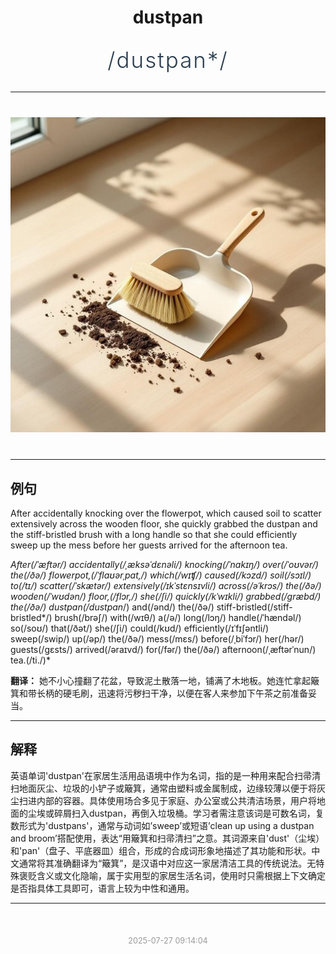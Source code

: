 <div align="center">

# dustpan

<div style="margin: 30px 0;">
<h1 style="font-size: 2.5em; font-weight: 300; letter-spacing: 2px; margin: 0; color: #2c3e50;">
/dustpan*/
</h1>
</div>

</div>

---

<div align="center" style="margin: 40px 0;">

![dustpan](images/dustpan.png)

</div>

---

## 例句

After accidentally knocking over the flowerpot, which caused soil to scatter extensively across the wooden floor, she quickly grabbed the dustpan and the stiff-bristled brush with a long handle so that she could efficiently sweep up the mess before her guests arrived for the afternoon tea.

*After(/ˈæftər/) accidentally(/ˌæksəˈdɛnəli/) knocking(/ˈnɑkɪŋ/) over(/ˈoʊvər/) the(/ðə/) flowerpot,(/ˈflaʊərˌpɑt,/) which(/wɪʧ/) caused(/kɔzd/) soil(/sɔɪl/) to(/tɪ/) scatter(/ˈskætər/) extensively(/ɪkˈstɛnsɪvli/) across(/əˈkrɔs/) the(/ðə/) wooden(/ˈwʊdən/) floor,(/flɔr,/) she(/ʃi/) quickly(/kˈwɪkli/) grabbed(/græbd/) the(/ðə/) dustpan(/dustpan*/) and(/ənd/) the(/ðə/) stiff-bristled(/stiff-bristled*/) brush(/brəʃ/) with(/wɪθ/) a(/ə/) long(/lɔŋ/) handle(/ˈhændəl/) so(/soʊ/) that(/ðət/) she(/ʃi/) could(/kʊd/) efficiently(/ɪˈfɪʃəntli/) sweep(/swip/) up(/əp/) the(/ðə/) mess(/mɛs/) before(/ˌbiˈfɔr/) her(/hər/) guests(/gɛsts/) arrived(/əraɪvd/) for(/fər/) the(/ðə/) afternoon(/ˌæftərˈnun/) tea.(/ti./)*

**翻译：** 她不小心撞翻了花盆，导致泥土散落一地，铺满了木地板。她连忙拿起簸箕和带长柄的硬毛刷，迅速将污秽扫干净，以便在客人来参加下午茶之前准备妥当。

---

## 解释

英语单词'dustpan'在家居生活用品语境中作为名词，指的是一种用来配合扫帚清扫地面灰尘、垃圾的小铲子或簸箕，通常由塑料或金属制成，边缘较薄以便于将灰尘扫进内部的容器。具体使用场合多见于家庭、办公室或公共清洁场景，用户将地面的尘埃或碎屑扫入dustpan，再倒入垃圾桶。学习者需注意该词是可数名词，复数形式为'dustpans'，通常与动词如’sweep’或短语’clean up using a dustpan and broom’搭配使用，表达“用簸箕和扫帚清扫”之意。其词源来自'dust'（尘埃）和'pan'（盘子、平底器皿）组合，形成的合成词形象地描述了其功能和形状。中文通常将其准确翻译为“簸箕”，是汉语中对应这一家居清洁工具的传统说法。无特殊褒贬含义或文化隐喻，属于实用型的家居生活名词，使用时只需根据上下文确定是否指具体工具即可，语言上较为中性和通用。


---

<div align="center" style="margin-top: 50px;">
<small style="color: #999; font-size: 0.9em;">2025-07-27 09:14:04</small>
</div>

